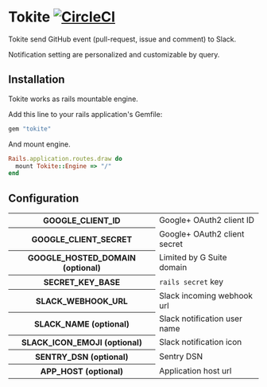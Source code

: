 # Tokite [![CircleCI](https://circleci.com/gh/hogelog/tokite.svg?style=svg)](https://circleci.com/gh/hogelog/tokite)

Tokite send GitHub event (pull-request, issue and comment) to Slack.
 
Notification setting are personalized and customizable by query.

## Installation
Tokite works as rails mountable engine.

Add this line to your rails application's Gemfile:
```ruby
gem "tokite"
```

And mount engine.

```ruby
Rails.application.routes.draw do
  mount Tokite::Engine => "/"
end
```

## Configuration
<table>
<tr><th>GOOGLE_CLIENT_ID</th><td>Google+ OAuth2 client ID</td></tr>
<tr><th>GOOGLE_CLIENT_SECRET</th><td>Google+ OAuth2 client secret</td></tr>
<tr><th>GOOGLE_HOSTED_DOMAIN (optional)</th><td>Limited by G Suite domain</td></tr>
<tr><th>SECRET_KEY_BASE</th><td><code>rails secret</code> key</td></tr>
<tr><th>SLACK_WEBHOOK_URL</th><td>Slack incoming webhook url</td></tr>
<tr><th>SLACK_NAME (optional)</th><td>Slack notification user name</td></tr>
<tr><th>SLACK_ICON_EMOJI (optional)</th><td>Slack notification icon</td></tr>
<tr><th>SENTRY_DSN (optional)</th><td>Sentry DSN</td></tr>
<tr><th>APP_HOST (optional)</th><td>Application host url</td></tr>
</table>
